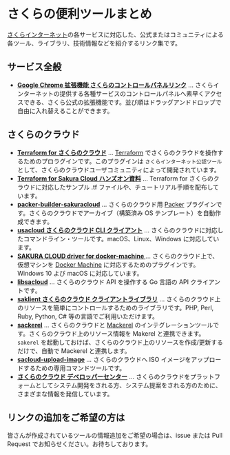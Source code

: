 # さくらの便利ツールまとめ

[さくらインターネット](http://developer.sakura.ad.jp/)の各サービスに対応した、公式またはコミュニティによる各ツール、ライブラリ、技術情報などを紹介するリンク集です。

## サービス全般

- **[Google Chrome 拡張機能 さくらのコントロールパネルリンク](https://chrome.google.com/webstore/detail/lpjekhokckhcokjklglljenadonhfcdb)** … さくらインターネットの提供する各種サービスのコントロールパネルへ素早くアクセスできる、さくら公式の拡張機能です。並び順はドラッグアンドドロップで自由に入れ替えることができます。

## さくらのクラウド

- **[Terraform for さくらのクラウド](https://github.com/sacloud/terraform-provider-sakuracloud)** … [Terraform](https://www.terraform.io/)  でさくらのクラウドを操作するためのプロラグインです。このプラグインは `さくらインターネット公認ツール` として、さくらのクラウドユーザコミュニティによって開発されています。
- **[Terraform for Sakura Cloud ハンズオン資料](https://github.com/zembutsu/sakura-terraform)** … Terraform for さくらのクラウドに対応したサンプル .tf ファイルや、チュートリアル手順を配布しています。
- **[packer-builder-sakuracloud]()** … さくらのクラウド用 [Packer](https://www.packer.io/) プラグインです。さくらのクラウドでアーカイブ（構築済み OS テンプレート）を自動作成できます。
- **[usacloud さくらのクラウド CLI クライアント](https://github.com/sacloud/usacloud)** … さくらのクラウドに対応したコマンドライン・ツールです。macOS、Linux、Windows に対応しています。
- **[SAKURA CLOUD driver for docker-machine ](https://github.com/yamamoto-febc/docker-machine-sakuracloud)** … さくらのクラウド上で、仮想マシンを [Docker Machine](https://docs.docker.com/machine/) に対応するためのプラグインです。Windows 10 よび macOS に対応しています。
- **[libsacloud](https://github.com/sacloud/libsacloud)** … さくらのクラウド API を操作する Go 言語の API クライアントです。
- **[saklient さくらのクラウド クライアントライブラリ](http://sakura-internet.github.io/saklient.doc/)** … さくらのクラウド上のリソースを簡単にコントロールするためのライブラリです。PHP, Perl, Ruby, Python, C# 等の言語でご利用いただけます。
- **[sackerel](https://github.com/sacloud/sackerel)** … さくらのクラウドと [Mackerel](https://mackerel.io/ja/) のインテグレーションツールです。さくらのクラウド上のリソース情報を Makerel と連携できます。 `sakerel` を起動しておけば、さくらのクラウド上のリソースを作成/更新するだけで、自動で Mackerel と連携します。
- **[sacloud-upload-image](https://github.com/yamamoto-febc/sacloud-upload-image)** … さくらのクラウドへ ISO イメージをアップロードするための専用コマンドツールです。
- **[さくらのクラウド デベロッパーセンター](http://developer.sakura.ad.jp/)** … さくらのクラウドをプラットフォームとしてシステム開発をされる方、システム提案をされる方のために、さまざまな情報を発信しています。

## リンクの追加をご希望の方は

皆さんが作成されているツールの情報追加をご希望の場合は、issue または Pull Request でお知らせください。お待ちしております。

